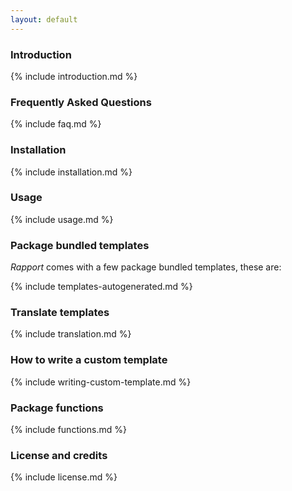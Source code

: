 ```yaml
---
layout: default
---
```


<a id="intro"> </a>
### Introduction 

{% include introduction.md %}

<a id="faq"> </a>
### Frequently Asked Questions

{% include faq.md %}

<a id="install"> </a>
### Installation

{% include installation.md %}

<a id="usage"> </a>
### Usage

{% include usage.md %}

<a id="templates"> </a>
### Package bundled templates

*Rapport* comes with a few package bundled templates, these are:

{% include templates-autogenerated.md %}

<a id="translate"> </a>
### Translate templates

{% include translation.md %}

<a id="custom"> </a>
### How to write a custom template

{% include writing-custom-template.md %}

<a id="functions"> </a>
### Package functions

{% include functions.md %}

<a id="license"> </a>
### License and credits

{% include license.md %}
